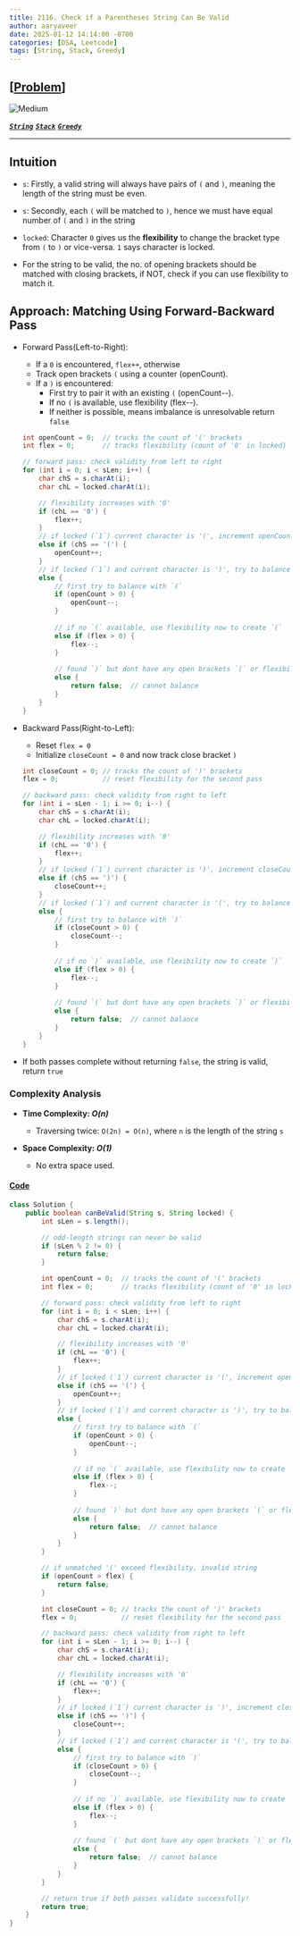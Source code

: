 ```yaml
---
title: 2116. Check if a Parentheses String Can Be Valid
author: aaryaveer
date: 2025-01-12 14:14:00 -0700
categories: [DSA, Leetcode]
tags: [String, Stack, Greedy]
---
```


## [[Problem](https://leetcode.com/problems/check-if-a-parentheses-string-can-be-valid/description/)]

<!-- ![Easy](https://img.shields.io/badge/Easy-green?style=for-the-badge)  -->
![Medium](https://img.shields.io/badge/Medium-yellow?style=for-the-badge)  
<!-- ![Hard](https://img.shields.io/badge/Hard-red?style=for-the-badge) -->

[**_`String`_**](https://akr2803.github.io/tags/string/) [**_`Stack`_**](https://akr2803.github.io/tags/stack/) [**_`Greedy`_**](https://akr2803.github.io/tags/greedy/)

---

## Intuition

- `s`: Firstly, a valid string will always have pairs of `(` and `)`, meaning the length of the string must be even.

- `s`: Secondly, each `(` will be matched to `)`, hence we must have equal number of `(` and `)` in the string

- `locked`: Character `0` gives us the **flexibility** to change the bracket type from `(` to `)` or vice-versa. `1` says character is locked.

- For the string to be valid, the no. of opening brackets should be matched with closing brackets, if NOT, check  if you can use flexibility to match it.

## Approach: Matching Using Forward-Backward Pass

- Forward Pass(Left-to-Right):
    - If a `0` is encountered, `flex++`, otherwise     
    - Track open brackets `(` using a counter (openCount).
    - If a `)` is encountered:
        - First try to pair it with an existing `(` (openCount--).
        - If no `(` is available, use flexibility (flex--).
        - If neither is possible, means imbalance is unresolvable return `false`
    
    ```java
    int openCount = 0;  // tracks the count of '(' brackets
    int flex = 0;       // tracks flexibility (count of '0' in locked)

    // forward pass: check validity from left to right
    for (int i = 0; i < sLen; i++) {
        char chS = s.charAt(i);
        char chL = locked.charAt(i);

        // flexibility increases with '0'
        if (chL == '0') {
            flex++;
        }
        // if locked (`1`) current character is '(', increment openCount
        else if (chS == '(') {
            openCount++;
        }
        // if locked (`1`) and current character is ')', try to balance
        else {
            // first try to balance with `(`
            if (openCount > 0) {
                openCount--;
            }         
            
            // if no `(` available, use flexibility now to create `(`  
            else if (flex > 0) {
                flex--;
            } 
            
            // found `)` but dont have any open brackets `(` or flexibility left, hence invalid
            else {
                return false;  // cannot balance
            }
        }
    }
    ```

- Backward Pass(Right-to-Left):
    - Reset `flex = 0`
    - Initialize `closeCount = 0` and now track close bracket `)`
    
    ```java
    int closeCount = 0; // tracks the count of ')' brackets
    flex = 0;           // reset flexibility for the second pass

    // backward pass: check validity from right to left
    for (int i = sLen - 1; i >= 0; i--) {
        char chS = s.charAt(i);
        char chL = locked.charAt(i);

        // flexibility increases with '0'
        if (chL == '0') {
            flex++;
        }
        // if locked (`1`) current character is ')', increment closeCount
        else if (chS == ')') {
            closeCount++;
        }
        // if locked (`1`) and current character is '(', try to balance
        else {
            // first try to balance with `)`
            if (closeCount > 0) {
                closeCount--;
            }         
            
            // if no `)` available, use flexibility now to create `)`  
            else if (flex > 0) {
                flex--;
            } 
            
            // found `(` but dont have any open brackets `)` or flexibility left, hence invalid
            else {
                return false;  // cannot balance
            }
        }
    }
    ```

- If both passes complete without returning `false`, the string is valid, return `true`
    
### Complexity Analysis
- **Time Complexity: _O(n)_**  
    - Traversing twice: `O(2n) = O(n)`, where `n` is the length of the string `s`

- **Space Complexity: _O(1)_**  
    - No extra space used.

#### [Code](https://github.com/AKR-2803/DSA-Declassified/blob/main/POTD-Leetcode/January/code/CheckIfParenthesesStringCanBeValid.java)

```java
class Solution {
    public boolean canBeValid(String s, String locked) {
        int sLen = s.length();

        // odd-length strings can never be valid
        if (sLen % 2 != 0) {
            return false;
        }

        int openCount = 0;  // tracks the count of '(' brackets
        int flex = 0;       // tracks flexibility (count of '0' in locked)

        // forward pass: check validity from left to right
        for (int i = 0; i < sLen; i++) {
            char chS = s.charAt(i);
            char chL = locked.charAt(i);

            // flexibility increases with '0'
            if (chL == '0') {
                flex++;
            }
            // if locked (`1`) current character is '(', increment openCount
            else if (chS == '(') {
                openCount++;
            }
            // if locked (`1`) and current character is ')', try to balance
            else {
                // first try to balance with `(`
                if (openCount > 0) {
                    openCount--;
                }         
                
                // if no `(` available, use flexibility now to create `(`  
                else if (flex > 0) {
                    flex--;
                } 
                
                // found `)` but dont have any open brackets `(` or flexibility left, hence invalid
                else {
                    return false;  // cannot balance
                }
            }
        }

        // if unmatched '(' exceed flexibility, invalid string
        if (openCount > flex) {
            return false;
        }

        int closeCount = 0; // tracks the count of ')' brackets
        flex = 0;           // reset flexibility for the second pass

        // backward pass: check validity from right to left
        for (int i = sLen - 1; i >= 0; i--) {
            char chS = s.charAt(i);
            char chL = locked.charAt(i);

            // flexibility increases with '0'
            if (chL == '0') {
                flex++;
            }
            // if locked (`1`) current character is ')', increment closeCount
            else if (chS == ')') {
                closeCount++;
            }
            // if locked (`1`) and current character is '(', try to balance
            else {
                // first try to balance with `)`
                if (closeCount > 0) {
                    closeCount--;
                }         
                
                // if no `)` available, use flexibility now to create `)`  
                else if (flex > 0) {
                    flex--;
                } 
                
                // found `(` but dont have any open brackets `)` or flexibility left, hence invalid
                else {
                    return false;  // cannot balance
                }
            }
        }

        // return true if both passes validate successfully!
        return true;
    }
}
```